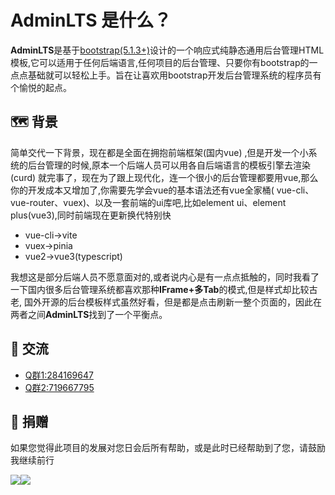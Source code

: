 # AdminLTS 是什么？

**AdminLTS**是基于[bootstrap(5.1.3+)](https://getbootstrap.com/)设计的一个响应式纯静态通用后台管理HTML模板,它可以适用于任何后端语言,任何项目的后台管理、只要你有bootstrap的一点点基础就可以轻松上手。旨在让喜欢用bootstrap开发后台管理系统的程序员有个愉悦的起点。

## 🗺️ 背景

简单交代一下背景，现在都是全面在拥抱前端框架(国内vue) ,但是开发一个小系统的后台管理的时候,原本一个后端人员可以用各自后端语言的模板引擎去渲染(curd) 就完事了，现在为了跟上现代化，连一个很小的后台管理都要用vue,那么你的开发成本又增加了,你需要先学会vue的基本语法还有vue全家桶( vue-cli、vue-router、vuex)、以及一套前端的ui库吧,比如element ui、element plus(vue3),同时前端现在更新换代特别快

- vue-cli->vite
- vuex->pinia
- vue2->vue3(typescript)

我想这是部分后端人员不愿意面对的,或者说内心是有一点点抵触的，同时我看了一下国内很多后台管理系统都喜欢那种**IFrame+多Tab**的模式,但是样式却比较古老, 国外开源的后台模板样式虽然好看，但是都是点击刷新一整个页面的，因此在两者之间**AdminLTS**找到了一个平衡点。

## 💬 交流

- [Q群1:284169647](https://jq.qq.com/?_wv=1027&k=WmCK50m5)
- [Q群2:719667795](https://jq.qq.com/?_wv=1027&k=aQ5vUuVC)

## 💖 捐赠

如果您觉得此项目的发展对您日会后所有帮助，或是此时已经帮助到了您，请鼓励我继续前行

<div style="display: flex;flex-wrap: wrap">
    <img src="https://ajiho.github.io/assets/img/ali_pay.png">
    <img src="https://ajiho.github.io/assets/img/wechat_pay.png">
</div>
